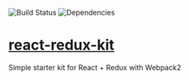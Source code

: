 ![Build Status](https://api.travis-ci.org/salikovpro/react-redux-kit.svg?branch=develop) ![Dependencies](https://david-dm.org/salikovpro/react-redux-kit.svg)
# [react-redux-kit](https://react-redux-kit.herokuapp.com/)
Simple starter kit for React + Redux with Webpack2

